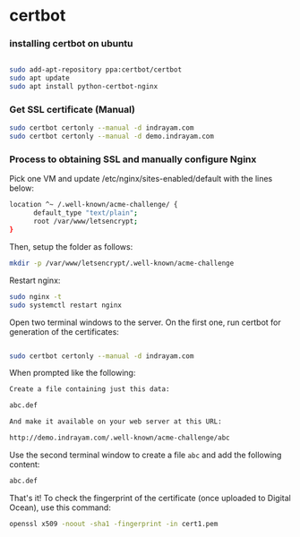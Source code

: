 # certbot

### installing certbot on ubuntu

```bash

sudo add-apt-repository ppa:certbot/certbot
sudo apt update
sudo apt install python-certbot-nginx
```

### Get SSL certificate (Manual)

```bash
sudo certbot certonly --manual -d indrayam.com
sudo certbot certonly --manual -d demo.indrayam.com
```

### Process to obtaining SSL and manually configure Nginx

Pick one VM and update /etc/nginx/sites-enabled/default with the lines below:

```bash
location ^~ /.well-known/acme-challenge/ {
      default_type "text/plain";
      root /var/www/letsencrypt;
}
```

Then, setup the folder as follows:

```bash
mkdir -p /var/www/letsencrypt/.well-known/acme-challenge
```

Restart nginx:

```bash
sudo nginx -t
sudo systemctl restart nginx
```

Open two terminal windows to the server. On the first one, run certbot for generation of the certificates:

```bash

sudo certbot certonly --manual -d indrayam.com
```

When prompted like the following:

```bash
Create a file containing just this data:

abc.def

And make it available on your web server at this URL:

http://demo.indrayam.com/.well-known/acme-challenge/abc
```

Use the second terminal window to create a file `abc` and add the following content:

```bash
abc.def
```

That's it! To check the fingerprint of the certificate (once uploaded to Digital Ocean), use this command:

```bash
openssl x509 -noout -sha1 -fingerprint -in cert1.pem
```

